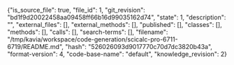 {"is_source_file": true, "file_id": 1, "git_revision": "bd1f9d20022458aa09458ff66b16d99035162d74", "state": 1, "description": "", "external_files": [], "external_methods": [], "published": [], "classes": [], "methods": [], "calls": [], "search-terms": [], "filename": "/tmp/kavia/workspace/code-generation/scicalc-pro-6711-6719/README.md", "hash": "526026093d9017770c70d7dc3820b43a", "format-version": 4, "code-base-name": "default", "knowledge_revision": 2}